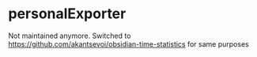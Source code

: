 # personalExporter

Not maintained anymore. Switched to https://github.com/akantsevoi/obsidian-time-statistics for same purposes
